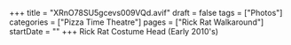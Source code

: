 +++
title = "XRnO78SU5gcevs009VQd.avif"
draft = false
tags = ["Photos"]
categories = ["Pizza Time Theatre"]
pages = ["Rick Rat Walkaround"]
startDate = ""
+++
Rick Rat Costume Head (Early 2010's)
